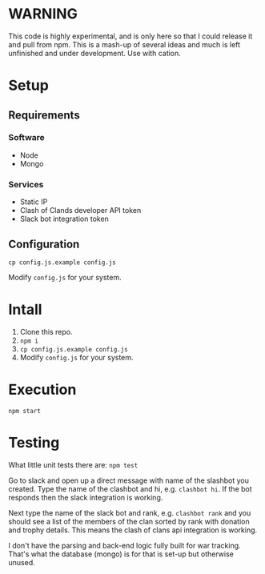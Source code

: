 # WARNING

This code is highly experimental, and is only here so that I could release it and pull from npm.  This is a mash-up of several ideas and much is left unfinished and under development.  Use with cation.

# Setup

## Requirements

### Software

 - Node
 - Mongo

### Services

 - Static IP
 - Clash of Clands developer API token
 - Slack bot integration token

## Configuration

```
cp config.js.example config.js
```

Modify `config.js` for your system.

# Intall

1. Clone this repo.
1. `npm i`
1. `cp config.js.example config.js`
1. Modify `config.js` for your system.

# Execution

`npm start`

# Testing

What little unit tests there are: `npm test`

Go to slack and open up a direct message with name of the slashbot you created.  Type the name of the clashbot and hi, e.g. `clashbot hi`.  If the bot responds then the slack integration is working.  

Next type the name of the slack bot and rank, e.g. `clashbot rank` and you should see a list of the members of the clan sorted by rank with donation and trophy details.  This means the clash of clans api integration is working.

I don't have the parsing and back-end logic fully built for war tracking.  That's what the database (mongo) is for that is set-up but otherwise unused.